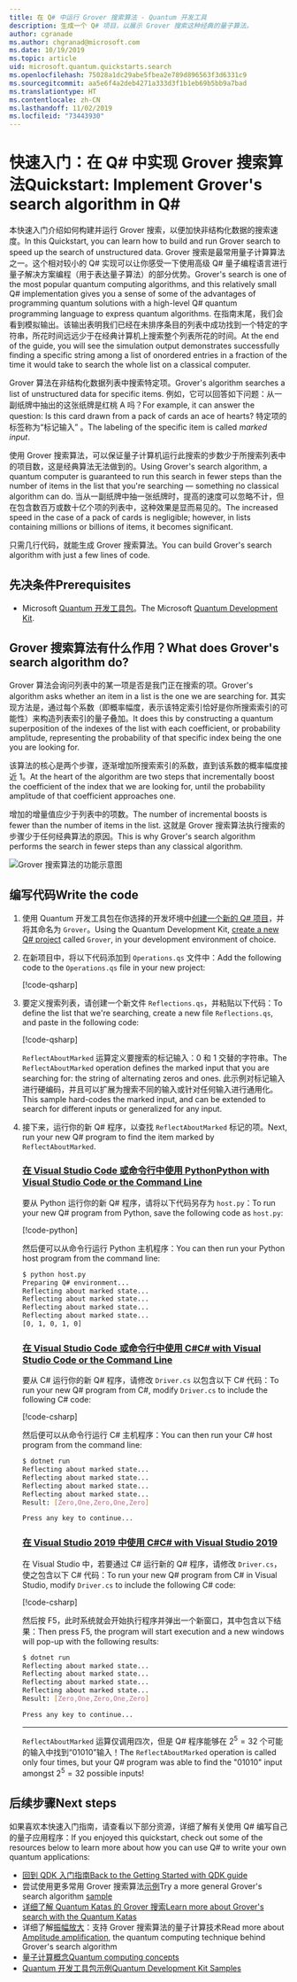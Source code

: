 ```yaml
---
title: 在 Q# 中运行 Grover 搜索算法 - Quantum 开发工具
description: 生成一个 Q# 项目，以展示 Grover 搜索这种经典的量子算法。
author: cgranade
ms.author: chgranad@microsoft.com
ms.date: 10/19/2019
ms.topic: article
uid: microsoft.quantum.quickstarts.search
ms.openlocfilehash: 75028a1dc29abe5fbea2e789d896563f3d6331c9
ms.sourcegitcommit: aa5e6f4a2deb4271a333d3f1b1eb69b5bb9a7bad
ms.translationtype: HT
ms.contentlocale: zh-CN
ms.lasthandoff: 11/02/2019
ms.locfileid: "73443930"
---
```

# <a name="quickstart-implement-grovers-search-algorithm-in-q"></a><span data-ttu-id="4e593-103">快速入门：在 Q# 中实现 Grover 搜索算法</span><span class="sxs-lookup"><span data-stu-id="4e593-103">Quickstart: Implement Grover's search algorithm in Q#</span></span>

<span data-ttu-id="4e593-104">本快速入门介绍如何构建并运行 Grover 搜索，以便加快非结构化数据的搜索速度。</span><span class="sxs-lookup"><span data-stu-id="4e593-104">In this Quickstart, you can learn how to build and run Grover search to speed up the search of unstructured data.</span></span>  <span data-ttu-id="4e593-105">Grover 搜索是最常用量子计算算法之一。这个相对较小的 Q# 实现可以让你感受一下使用高级 Q# 量子编程语言进行量子解决方案编程（用于表达量子算法）的部分优势。</span><span class="sxs-lookup"><span data-stu-id="4e593-105">Grover's search is one of the most popular quantum computing algorithms, and this relatively small Q# implementation gives you a sense of some of the advantages of programming quantum solutions with a high-level Q# quantum programming language to express quantum algorithms.</span></span>  <span data-ttu-id="4e593-106">在指南末尾，我们会看到模拟输出。该输出表明我们已经在未排序条目的列表中成功找到一个特定的字符串，所花时间远远少于在经典计算机上搜索整个列表所花的时间。</span><span class="sxs-lookup"><span data-stu-id="4e593-106">At the end of the guide, you will see the simulation output demonstrates successfully finding a specific string among a list of onordered entries in a fraction of the time it would take to search the whole list on a classical computer.</span></span>

<span data-ttu-id="4e593-107">Grover 算法在非结构化数据列表中搜索特定项。</span><span class="sxs-lookup"><span data-stu-id="4e593-107">Grover's algorithm searches a list of unstructured data for specific items.</span></span> <span data-ttu-id="4e593-108">例如，它可以回答如下问题：从一副纸牌中抽出的这张纸牌是红桃 A 吗？</span><span class="sxs-lookup"><span data-stu-id="4e593-108">For example, it can answer the question: Is this card drawn from a pack of cards an ace of hearts?</span></span> <span data-ttu-id="4e593-109">特定项的标签称为“标记输入”  。</span><span class="sxs-lookup"><span data-stu-id="4e593-109">The labeling of the specific item is called _marked input_.</span></span>

<span data-ttu-id="4e593-110">使用 Grover 搜索算法，可以保证量子计算机运行此搜索的步数少于所搜索列表中的项目数，这是经典算法无法做到的。</span><span class="sxs-lookup"><span data-stu-id="4e593-110">Using Grover's search algorithm, a quantum computer is guaranteed to run this search in fewer steps than the number of items in the list that you're searching — something no classical algorithm can do.</span></span> <span data-ttu-id="4e593-111">当从一副纸牌中抽一张纸牌时，提高的速度可以忽略不计，但在包含数百万或数十亿个项的列表中，这种效果是显而易见的。</span><span class="sxs-lookup"><span data-stu-id="4e593-111">The increased speed in the case of a pack of cards is negligible; however, in lists containing millions or billions of items, it becomes significant.</span></span>

<span data-ttu-id="4e593-112">只需几行代码，就能生成 Grover 搜索算法。</span><span class="sxs-lookup"><span data-stu-id="4e593-112">You can build Grover's search algorithm with just a few lines of code.</span></span>

## <a name="prerequisites"></a><span data-ttu-id="4e593-113">先决条件</span><span class="sxs-lookup"><span data-stu-id="4e593-113">Prerequisites</span></span>

- <span data-ttu-id="4e593-114">Microsoft [Quantum 开发工具包][install]。</span><span class="sxs-lookup"><span data-stu-id="4e593-114">The Microsoft [Quantum Development Kit][install].</span></span>

## <a name="what-does-grovers-search-algorithm-do"></a><span data-ttu-id="4e593-115">Grover 搜索算法有什么作用？</span><span class="sxs-lookup"><span data-stu-id="4e593-115">What does Grover's search algorithm do?</span></span>

<span data-ttu-id="4e593-116">Grover 算法会询问列表中的某一项是否是我门正在搜索的项。</span><span class="sxs-lookup"><span data-stu-id="4e593-116">Grover's algorithm asks whether an item in a list is the one we are searching for.</span></span> <span data-ttu-id="4e593-117">其实现方法是，通过每个系数（即概率幅度，表示该特定索引恰好是你所搜索索引的可能性）来构造列表索引的量子叠加。</span><span class="sxs-lookup"><span data-stu-id="4e593-117">It does this by constructing a quantum superposition of the indexes of the list with each coefficient, or probability amplitude, representing the probability of that specific index being the one you are looking for.</span></span>

<span data-ttu-id="4e593-118">该算法的核心是两个步骤，逐渐增加所搜索索引的系数，直到该系数的概率幅度接近 1。</span><span class="sxs-lookup"><span data-stu-id="4e593-118">At the heart of the algorithm are two steps that incrementally boost the coefficient of the index that we are looking for, until the probability amplitude of that coefficient approaches one.</span></span>

<span data-ttu-id="4e593-119">增加的增量值应少于列表中的项数。</span><span class="sxs-lookup"><span data-stu-id="4e593-119">The number of incremental boosts is fewer than the number of items in the list.</span></span> <span data-ttu-id="4e593-120">这就是 Grover 搜索算法执行搜索的步骤少于任何经典算法的原因。</span><span class="sxs-lookup"><span data-stu-id="4e593-120">This is why Grover's search algorithm performs the search in fewer steps than any classical algorithm.</span></span>

![Grover 搜索算法的功能示意图](~/media/grover.png)

## <a name="write-the-code"></a><span data-ttu-id="4e593-122">编写代码</span><span class="sxs-lookup"><span data-stu-id="4e593-122">Write the code</span></span>

1. <span data-ttu-id="4e593-123">使用 Quantum 开发工具包在你选择的开发坏境中[创建一个新的 Q# 项目](xref:microsoft.quantum.howto.createproject)，并将其命名为 `Grover`。</span><span class="sxs-lookup"><span data-stu-id="4e593-123">Using the Quantum Development Kit, [create a new Q# project](xref:microsoft.quantum.howto.createproject) called `Grover`, in your development environment of choice.</span></span>

1. <span data-ttu-id="4e593-124">在新项目中，将以下代码添加到 `Operations.qs` 文件中：</span><span class="sxs-lookup"><span data-stu-id="4e593-124">Add the following code to the `Operations.qs` file in your new project:</span></span>

    [!code-qsharp[](~/quantum/samples/algorithms/simple-grover/SimpleGrover.qs?highlight=5,27)]

1. <span data-ttu-id="4e593-125">要定义搜索列表，请创建一个新文件 `Reflections.qs`，并粘贴以下代码：</span><span class="sxs-lookup"><span data-stu-id="4e593-125">To define the list that we're searching, create a new file `Reflections.qs`, and paste in the following code:</span></span>

    [!code-qsharp[](~/quantum/samples/algorithms/simple-grover/Reflections.qs)]

    <span data-ttu-id="4e593-126">`ReflectAboutMarked` 运算定义要搜索的标记输入：0 和 1 交替的字符串。</span><span class="sxs-lookup"><span data-stu-id="4e593-126">The `ReflectAboutMarked` operation defines the marked input that you are searching for: the string of alternating zeros and ones.</span></span> <span data-ttu-id="4e593-127">此示例对标记输入进行硬编码，并且可以扩展为搜索不同的输入或针对任何输入进行通用化。</span><span class="sxs-lookup"><span data-stu-id="4e593-127">This sample hard-codes the marked input, and can be extended to search for different inputs or generalized for any input.</span></span>

1. <span data-ttu-id="4e593-128">接下来，运行你的新 Q# 程序，以查找 `ReflectAboutMarked` 标记的项。</span><span class="sxs-lookup"><span data-stu-id="4e593-128">Next, run your new Q# program to find the item marked by `ReflectAboutMarked`.</span></span>

    ### <a name="python-with-visual-studio-code-or-the-command-linetabtabid-python"></a>[<span data-ttu-id="4e593-129">在 Visual Studio Code 或命令行中使用 Python</span><span class="sxs-lookup"><span data-stu-id="4e593-129">Python with Visual Studio Code or the Command Line</span></span>](#tab/tabid-python)

    <span data-ttu-id="4e593-130">要从 Python 运行你的新 Q# 程序，请将以下代码另存为 `host.py`：</span><span class="sxs-lookup"><span data-stu-id="4e593-130">To run your new Q# program from Python, save the following code as `host.py`:</span></span>

    [!code-python[](~/quantum/samples/algorithms/simple-grover/host.py)]

    <span data-ttu-id="4e593-131">然后便可以从命令行运行 Python 主机程序：</span><span class="sxs-lookup"><span data-stu-id="4e593-131">You can then run your Python host program from the command line:</span></span>

    ```bash
    $ python host.py
    Preparing Q# environment...
    Reflecting about marked state...
    Reflecting about marked state...
    Reflecting about marked state...
    Reflecting about marked state...
    [0, 1, 0, 1, 0]
    ```

    ### <a name="c-with-visual-studio-code-or-the-command-linetabtabid-csharp"></a>[<span data-ttu-id="4e593-132">在 Visual Studio Code 或命令行中使用 C#</span><span class="sxs-lookup"><span data-stu-id="4e593-132">C# with Visual Studio Code or the Command Line</span></span>](#tab/tabid-csharp)

    <span data-ttu-id="4e593-133">要从 C# 运行你的新 Q# 程序，请修改 `Driver.cs` 以包含以下 C# 代码：</span><span class="sxs-lookup"><span data-stu-id="4e593-133">To run your new Q# program from C#, modify `Driver.cs` to include the following C# code:</span></span>

    [!code-csharp[](~/quantum/samples/algorithms/simple-grover/Host.cs)]

    <span data-ttu-id="4e593-134">然后便可以从命令行运行 C# 主机程序：</span><span class="sxs-lookup"><span data-stu-id="4e593-134">You can then run your C# host program from the command line:</span></span>

    ```bash
    $ dotnet run
    Reflecting about marked state...
    Reflecting about marked state...
    Reflecting about marked state...
    Reflecting about marked state...
    Result: [Zero,One,Zero,One,Zero]

    Press any key to continue...
    ```

    ### <a name="c-with-visual-studio-2019tabtabid-vs2019"></a>[<span data-ttu-id="4e593-135">在 Visual Studio 2019 中使用 C#</span><span class="sxs-lookup"><span data-stu-id="4e593-135">C# with Visual Studio 2019</span></span>](#tab/tabid-vs2019)

    <span data-ttu-id="4e593-136">在 Visual Studio 中，若要通过 C# 运行新的 Q# 程序，请修改 `Driver.cs`，使之包含以下 C# 代码：</span><span class="sxs-lookup"><span data-stu-id="4e593-136">To run your new Q# program from C# in Visual Studio, modify `Driver.cs` to include the following C# code:</span></span>

    [!code-csharp[](~/quantum/samples/algorithms/simple-grover/Host.cs)]

    <span data-ttu-id="4e593-137">然后按 F5，此时系统就会开始执行程序并弹出一个新窗口，其中包含以下结果：</span><span class="sxs-lookup"><span data-stu-id="4e593-137">Then press F5, the program will start execution and a new windows will pop-up with the following results:</span></span> 

    ```bash
    $ dotnet run
    Reflecting about marked state...
    Reflecting about marked state...
    Reflecting about marked state...
    Reflecting about marked state...
    Result: [Zero,One,Zero,One,Zero]

    Press any key to continue...
    ```
    ***

    <span data-ttu-id="4e593-138">`ReflectAboutMarked` 运算仅调用四次，但是 Q# 程序能够在 $2^{5} = 32$ 个可能的输入中找到“01010”输入！</span><span class="sxs-lookup"><span data-stu-id="4e593-138">The `ReflectAboutMarked` operation is called only four times, but your Q# program was able to find the "01010" input amongst $2^{5} = 32$ possible inputs!</span></span>

## <a name="next-steps"></a><span data-ttu-id="4e593-139">后续步骤</span><span class="sxs-lookup"><span data-stu-id="4e593-139">Next steps</span></span>

<span data-ttu-id="4e593-140">如果喜欢本快速入门指南，请查看以下部分资源，详细了解有关使用 Q# 编写自己的量子应用程序：</span><span class="sxs-lookup"><span data-stu-id="4e593-140">If you enjoyed this quickstart, check out some of the resources below to learn more about how you can use Q# to write your own quantum applications:</span></span>

- [<span data-ttu-id="4e593-141">回到 QDK 入门指南</span><span class="sxs-lookup"><span data-stu-id="4e593-141">Back to the Getting Started with QDK guide</span></span>](xref:microsoft.quantum.welcome)
- <span data-ttu-id="4e593-142">尝试使用更多常用 Grover 搜索算法[示例](https://github.com/microsoft/Quantum/tree/master/samples/algorithms/database-search)</span><span class="sxs-lookup"><span data-stu-id="4e593-142">Try a more general Grover's search algorithm [sample](https://github.com/microsoft/Quantum/tree/master/samples/algorithms/database-search)</span></span>
- [<span data-ttu-id="4e593-143">详细了解 Quantum Katas 的 Grover 搜索</span><span class="sxs-lookup"><span data-stu-id="4e593-143">Learn more about Grover's search with the Quantum Katas</span></span>](xref:microsoft.quantum.overview.katas)
- <span data-ttu-id="4e593-144">详细了解[振幅放大](xref:microsoft.quantum.libraries.standard.algorithms#amplitude-amplification)：支持 Grover 搜索算法的量子计算技术</span><span class="sxs-lookup"><span data-stu-id="4e593-144">Read more about [Amplitude amplification](xref:microsoft.quantum.libraries.standard.algorithms#amplitude-amplification), the quantum computing technique behind Grover's search algorithm</span></span>
- [<span data-ttu-id="4e593-145">量子计算概念</span><span class="sxs-lookup"><span data-stu-id="4e593-145">Quantum computing concepts</span></span>](xref:microsoft.quantum.concepts.intro)
- [<span data-ttu-id="4e593-146">Quantum 开发工具包示例</span><span class="sxs-lookup"><span data-stu-id="4e593-146">Quantum Development Kit Samples</span></span>](https://docs.microsoft.com/samples/browse/?products=qdk)

<!-- LINKS -->

[install]: xref:microsoft.quantum.install
